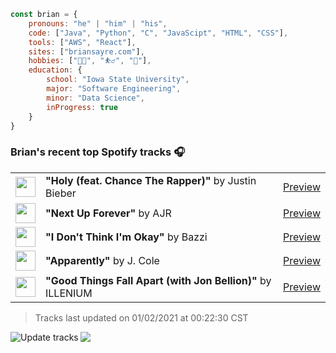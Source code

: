 ```javascript
const brian = {
    pronouns: "he" | "him" | "his",
    code: ["Java", "Python", "C", "JavaScipt", "HTML", "CSS"],
    tools: ["AWS", "React"],
    sites: ["briansayre.com"],
    hobbies: ["👨‍💻", "⛹️‍♂️", "🍳"],
    education: {
        school: "Iowa State University",
        major: "Software Engineering",
        minor: "Data Science",
        inProgress: true
    }
}
```

### Brian's recent top Spotify tracks 🎧
<table>
<!-- top_tracks starts -->
    <tr>
        <td> <img height="32px" src="https://i.scdn.co/image/ab67616d00004851572c68f79b356c21202e248c"> </td>
        <td> <b>"Holy (feat. Chance The Rapper)"</b> by Justin Bieber</td>
        <td> <a href="https://p.scdn.co/mp3-preview/beb1ac2c4126da7b23f1e47069e541090e5e6637?cid=856b16ed1b17433b9b4ee14b5a0c5a87" target="_blank" > Preview </a> </td>
    </tr>
    <tr>
        <td> <img height="32px" src="https://i.scdn.co/image/ab67616d000048511f67c8331e6503e9233099de"> </td>
        <td> <b>"Next Up Forever"</b> by AJR</td>
        <td> <a href="https://p.scdn.co/mp3-preview/049d546a844ad58b3969ceb689f3b7ee47728160?cid=856b16ed1b17433b9b4ee14b5a0c5a87" target="_blank" > Preview </a> </td>
    </tr>
    <tr>
        <td> <img height="32px" src="https://i.scdn.co/image/ab67616d000048516bbd6589349e2bab2ce3f38b"> </td>
        <td> <b>"I Don't Think I'm Okay"</b> by Bazzi</td>
        <td> <a href="https://p.scdn.co/mp3-preview/a1cef8de9c2cfb52ca9ecde857b8e7b3581b701e?cid=856b16ed1b17433b9b4ee14b5a0c5a87" target="_blank" > Preview </a> </td>
    </tr>
    <tr>
        <td> <img height="32px" src="https://i.scdn.co/image/ab67616d000048516aca031ccc27d2e4dd829d14"> </td>
        <td> <b>"Apparently"</b> by J. Cole</td>
        <td> <a href="https://p.scdn.co/mp3-preview/f11542c6d2600f56905a931577216d8371c6c835?cid=856b16ed1b17433b9b4ee14b5a0c5a87" target="_blank" > Preview </a> </td>
    </tr>
    <tr>
        <td> <img height="32px" src="https://i.scdn.co/image/ab67616d00004851529c6fa82d23f65076c1579b"> </td>
        <td> <b>"Good Things Fall Apart (with Jon Bellion)"</b> by ILLENIUM</td>
        <td> <a href="https://p.scdn.co/mp3-preview/13d9623910562e91bb61b1191962432572b63a15?cid=856b16ed1b17433b9b4ee14b5a0c5a87" target="_blank" > Preview </a> </td>
    </tr>
<!-- top_tracks ends -->
</table>

<!-- last_updated starts -->
> Tracks last updated on 01/02/2021 at 00:22:30 CST
<!-- last_updated ends -->

<a href="https://github.com/briansayre/briansayre/actions?query=workflow%3A%22Update+Spotify+tracks%22"><img src="https://github.com/briansayre/briansayre/workflows/Update%20Spotify%20tracks/badge.svg" align="left" alt="Update tracks"></a>

![](https://visitor-badge.glitch.me/badge?page_id=briansayre.briansayre)
